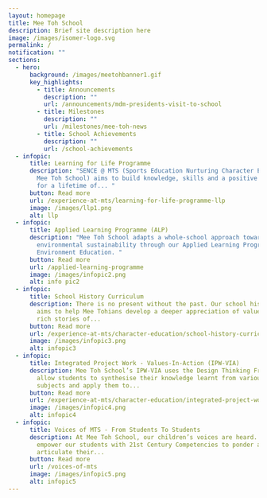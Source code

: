 ```yaml
---
layout: homepage
title: Mee Toh School
description: Brief site description here
image: /images/isomer-logo.svg
permalink: /
notification: ""
sections:
  - hero:
      background: /images/meetohbanner1.gif
      key_highlights:
        - title: Announcements
          description: ""
          url: /announcements/mdm-presidents-visit-to-school
        - title: Milestones
          description: ""
          url: /milestones/mee-toh-news
        - title: School Achievements
          description: ""
          url: /school-achievements
  - infopic:
      title: Learning for Life Programme
      description: "SENCE @ MTS (Sports Education Nurturing Character Excellence at
        Mee Toh School) aims to build knowledge, skills and a positive attitude
        for a lifetime of... "
      button: Read more
      url: /experience-at-mts/learning-for-life-programme-llp
      image: /images/llp1.png
      alt: llp
  - infopic:
      title: Applied Learning Programme (ALP)
      description: "Mee Toh School adapts a whole-school approach towards
        environmental sustainability through our Applied Learning Programme in
        Environment Education. "
      button: Read more
      url: /applied-learning-programme
      image: /images/infopic2.png
      alt: info pic2
  - infopic:
      title: School History Curriculum
      description: There is no present without the past. Our school history curriculum
        aims to help Mee Tohians develop a deeper appreciation of values through
        rich stories of...
      button: Read more
      url: /experience-at-mts/character-education/school-history-curriculum
      image: /images/infopic3.png
      alt: infopic3
  - infopic:
      title: Integrated Project Work - Values-In-Action (IPW-VIA)
      description: Mee Toh School’s IPW-VIA uses the Design Thinking Framework to
        allow students to synthesise their knowledge learnt from various
        subjects and apply them to...
      button: Read more
      url: /experience-at-mts/character-education/integrated-project-work-and-values-in-action
      image: /images/infopic4.png
      alt: infopic4
  - infopic:
      title: Voices of MTS - From Students To Students
      description: At Mee Toh School, our children’s voices are heard. Not only do we
        empower our students with 21st Century Competencies to ponder and
        articulate their...
      button: Read more
      url: /voices-of-mts
      image: /images/infopic5.png
      alt: infopic5
---
```

